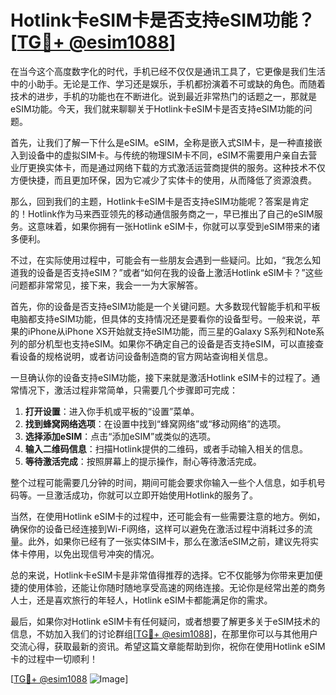 # Hotlink卡eSIM卡是否支持eSIM功能？[[TG💪+ @esim1088](https://t.me/s/esim1088)]

在当今这个高度数字化的时代，手机已经不仅仅是通讯工具了，它更像是我们生活中的小助手。无论是工作、学习还是娱乐，手机都扮演着不可或缺的角色。而随着技术的进步，手机的功能也在不断进化。说到最近非常热门的话题之一，那就是eSIM功能。今天，我们就来聊聊关于Hotlink卡eSIM卡是否支持eSIM功能的问题。

首先，让我们了解一下什么是eSIM。eSIM，全称是嵌入式SIM卡，是一种直接嵌入到设备中的虚拟SIM卡。与传统的物理SIM卡不同，eSIM不需要用户亲自去营业厅更换实体卡，而是通过网络下载的方式激活运营商提供的服务。这种技术不仅方便快捷，而且更加环保，因为它减少了实体卡的使用，从而降低了资源浪费。

那么，回到我们的主题，Hotlink卡eSIM卡是否支持eSIM功能呢？答案是肯定的！Hotlink作为马来西亚领先的移动通信服务商之一，早已推出了自己的eSIM服务。这意味着，如果你拥有一张Hotlink eSIM卡，你就可以享受到eSIM带来的诸多便利。

不过，在实际使用过程中，可能会有一些朋友会遇到一些疑问。比如，“我怎么知道我的设备是否支持eSIM？”或者“如何在我的设备上激活Hotlink eSIM卡？”这些问题都非常常见，接下来，我会一一为大家解答。

首先，你的设备是否支持eSIM功能是一个关键问题。大多数现代智能手机和平板电脑都支持eSIM功能，但具体的支持情况还是要看你的设备型号。一般来说，苹果的iPhone从iPhone XS开始就支持eSIM功能，而三星的Galaxy S系列和Note系列的部分机型也支持eSIM。如果你不确定自己的设备是否支持eSIM，可以直接查看设备的规格说明，或者访问设备制造商的官方网站查询相关信息。

一旦确认你的设备支持eSIM功能，接下来就是激活Hotlink eSIM卡的过程了。通常情况下，激活过程非常简单，只需要几个步骤即可完成：

1. **打开设置**：进入你手机或平板的“设置”菜单。
2. **找到蜂窝网络选项**：在设置中找到“蜂窝网络”或“移动网络”的选项。
3. **选择添加eSIM**：点击“添加eSIM”或类似的选项。
4. **输入二维码信息**：扫描Hotlink提供的二维码，或者手动输入相关的信息。
5. **等待激活完成**：按照屏幕上的提示操作，耐心等待激活完成。

整个过程可能需要几分钟的时间，期间可能会要求你输入一些个人信息，如手机号码等。一旦激活成功，你就可以立即开始使用Hotlink的服务了。

当然，在使用Hotlink eSIM卡的过程中，还可能会有一些需要注意的地方。例如，确保你的设备已经连接到Wi-Fi网络，这样可以避免在激活过程中消耗过多的流量。此外，如果你已经有了一张实体SIM卡，那么在激活eSIM之前，建议先将实体卡停用，以免出现信号冲突的情况。

总的来说，Hotlink卡eSIM卡是非常值得推荐的选择。它不仅能够为你带来更加便捷的使用体验，还能让你随时随地享受高速的网络连接。无论你是经常出差的商务人士，还是喜欢旅行的年轻人，Hotlink eSIM卡都能满足你的需求。

最后，如果你对Hotlink eSIM卡有任何疑问，或者想要了解更多关于eSIM技术的信息，不妨加入我们的讨论群组[[TG💪+ @esim1088](https://t.me/s/esim1088)]，在那里你可以与其他用户交流心得，获取最新的资讯。希望这篇文章能帮助到你，祝你在使用Hotlink eSIM卡的过程中一切顺利！

[[TG💪+ @esim1088](https://t.me/s/esim1088) ![Image](https://i.postimg.cc/4NQfJmqS/Snipaste-2025-05-13-00-14-12.png)]